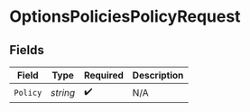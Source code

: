# OptionsPoliciesPolicyRequest


## Fields

| Field              | Type               | Required           | Description        |
| ------------------ | ------------------ | ------------------ | ------------------ |
| `Policy`           | *string*           | :heavy_check_mark: | N/A                |
